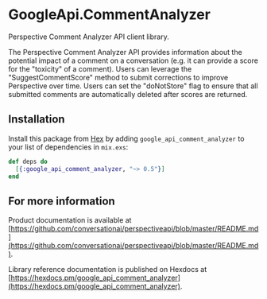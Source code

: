 # GoogleApi.CommentAnalyzer

Perspective Comment Analyzer API client library.

The Perspective Comment Analyzer API provides information about the potential impact of a comment on a conversation (e.g. it can provide a score for the "toxicity" of a comment). Users can leverage the "SuggestCommentScore" method to submit corrections to improve Perspective over time. Users can set the "doNotStore" flag to ensure that all submitted comments are automatically deleted after scores are returned.

## Installation

Install this package from [Hex](https://hex.pm) by adding
`google_api_comment_analyzer` to your list of dependencies in `mix.exs`:

```elixir
def deps do
  [{:google_api_comment_analyzer, "~> 0.5"}]
end
```

## For more information

Product documentation is available at [https://github.com/conversationai/perspectiveapi/blob/master/README.md](https://github.com/conversationai/perspectiveapi/blob/master/README.md).

Library reference documentation is published on Hexdocs at
[https://hexdocs.pm/google_api_comment_analyzer](https://hexdocs.pm/google_api_comment_analyzer).
